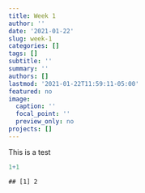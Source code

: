 ```yaml
---
title: Week 1
author: ''
date: '2021-01-22'
slug: week-1
categories: []
tags: []
subtitle: ''
summary: ''
authors: []
lastmod: '2021-01-22T11:59:11-05:00'
featured: no
image:
  caption: ''
  focal_point: ''
  preview_only: no
projects: []
---
```


This is a test


```r
1+1
```

```
## [1] 2
```

